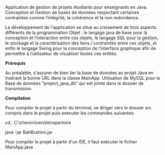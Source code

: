 Application de gestion de projets étudiants pour enseignants en Java. Conception et Gestion de bases de données respectant certaines contraintes comme l’intégrité, la cohérence et la non redondance.

La développement de l'application se situe au croisement de trois aspects différents de la programmation Objet : le langage java de base pour la conception et l’interaction entre ces objets, le langage SQL pour la gestion, le stockage et la caractérisation des liens / contraintes entre ces objets, et enfin le langage Swing pour la conception de l’interface graphique afin de permettre à l’utilisateur de visualiser toutes ces entités.

**Prérequis**

Au préalable, s'assurer de bien lier la base de données au projet Java en insérant la bonne URL dans la classe MainApp.
Utilisation de MySQL pour la Base de données "project_java_db" qui est jointe dans le dossier de transmission.

**Compilation**

Pour compiler le projet à partir du terminal, se diriger vers le dossier src compris dans le projet puis executer les commandes suivantes:

cd : C:\chemin\vers\le\repertoire

java -jar BahBrahimi.jar

Pour compiler le projet à partir d'un IDE, il faut exécuter le fichier MainApp.java

